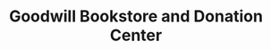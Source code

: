 ---
title: "Goodwill Bookstore and Donation Center"
url: /north-canton/goodwill-bookstore-and-donation-center/
shop: Bücher
---